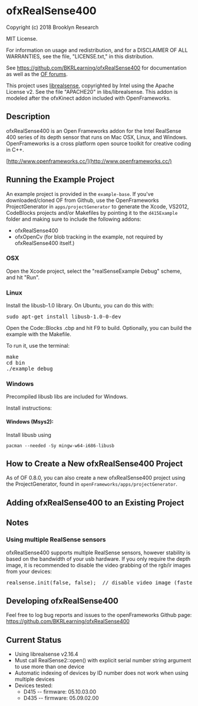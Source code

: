 ofxRealSense400
=========

Copyright (c) 2018 Brooklyn Research

MIT License.

For information on usage and redistribution, and for a DISCLAIMER OF ALL
WARRANTIES, see the file, "LICENSE.txt," in this distribution.

See https://github.com/BKRLearning/ofxRealSense400 for documentation as well as the [OF forums](http://forum.openframeworks.cc/index.php).

This project uses [librealsense](https://github.com/IntelRealSense/librealsense), copyrighted by Intel using the Apache License v2. See the file "APACHE20" in libs/librealsense. This addon is modeled after the ofxKinect addon included with OpenFrameworks.

Description
-----------

ofxRealSense400 is an Open Frameworks addon for the Intel RealSense 400 series of its depth sensor that runs on Mac OSX, Linux, and Windows.
OpenFrameworks is a cross platform open source toolkit for creative coding in C++.

[http://www.openframeworks.cc/](http://www.openframeworks.cc/)

Running the Example Project
---------------------------

An example project is provided in the `example-base`. If you've downloaded/cloned OF from Github, use the OpenFrameworks ProjectGenerator in `apps/projectGenerator` to generate the Xcode, VS2012, CodeBlocks projects and/or Makefiles by pointing it to the `d415Example` folder and making sure to include the following addons:

* ofxRealSense400
* ofxOpenCv (for blob tracking in the example, not required by ofxRealSense400 itself.)

### OSX

Open the Xcode project, select the "realSenseExample Debug" scheme, and hit "Run".

### Linux

Install the libusb-1.0 library. On Ubuntu, you can do this with:
<pre>
sudo apt-get install libusb-1.0-0-dev
</pre>

Open the Code::Blocks .cbp and hit F9 to build. Optionally, you can build the example with the Makefile.

To run it, use the terminal:
<pre>
make
cd bin
./example_debug
</pre>


### Windows

Precompiled libusb libs are included for Windows.

Install instructions:


#### Windows (Msys2):

Install libusb using

    pacman --needed -Sy mingw-w64-i686-libusb



How to Create a New ofxRealSense400 Project
-------------------------------------

As of OF 0.8.0, you can also create a new ofxRealSense400 project using the ProjectGenerator, found in `openFrameworks/apps/projectGenerator`.

Adding ofxRealSense400 to an Existing Project
---------------------------------------

Notes
-----

### Using multiple RealSense sensors

ofxRealSense400 supports multiple RealSense sensors, however stability is based on the bandwidth of your usb hardware. If you only require the depth image, it is recommended to disable the video grabbing of the rgb/ir images from your devices:
<pre>
realsense.init(false, false);  // disable video image (faster fps)
</pre>


Developing ofxRealSense400
--------------------

Feel free to log bug reports and issues to the openFrameworks Github page:
https://github.com/BKRLearning/ofxRealSense400

Current Status
--------------------

* Using librealsense v2.16.4
* Must call RealSense2::open() with explicit serial number string argument to use more than one device
* Automatic indexing of devices by ID number does not work when using multiple devices
* Devices tested:
  * D415 -- firmware: 05.10.03.00
  * D435 -- firmware: 05.09.02.00

